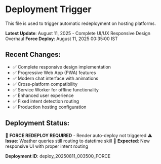# Deployment Trigger

This file is used to trigger automatic redeployment on hosting platforms.

**Latest Update**: August 11, 2025 - Complete UI/UX Responsive Design Overhaul
**Force Deploy**: August 11, 2025 00:35:00 IST

## Recent Changes:
- ✅ Complete responsive design implementation  
- ✅ Progressive Web App (PWA) features
- ✅ Modern chat interface with animations
- ✅ Cross-platform compatibility
- ✅ Service Worker for offline functionality
- ✅ Enhanced user experience
- ✅ Fixed intent detection routing
- ✅ Production hosting configuration

## Deployment Status:
🔄 **FORCE REDEPLOY REQUIRED** - Render auto-deploy not triggered
⚠️ **Issue**: Weather queries still routing to datetime skill
🎯 **Expected**: New responsive UI with proper intent routing

**Deployment ID**: deploy_20250811_003500_FORCE

